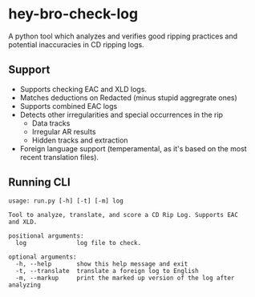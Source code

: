 # hey-bro-check-log

A python tool which analyzes and verifies good ripping practices and potential inaccuracies
in CD ripping logs.

## Support

* Supports checking EAC and XLD logs.
* Matches deductions on Redacted (minus stupid aggregrate ones)
* Supports combined EAC logs
* Detects other irregularities and special occurrences in the rip
  * Data tracks
  * Irregular AR results
  * Hidden tracks and extraction
* Foreign language support (temperamental, as it's based on the most recent translation files).

## Running CLI

    usage: run.py [-h] [-t] [-m] log

    Tool to analyze, translate, and score a CD Rip Log. Supports EAC
    and XLD.

    positional arguments:
      log              log file to check.

    optional arguments:
      -h, --help       show this help message and exit
      -t, --translate  translate a foreign log to English
      -m, --markup     print the marked up version of the log after analyzing
